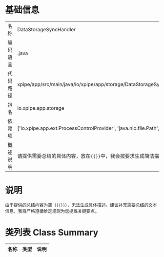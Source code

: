 # 基础信息

|      |      |
|------|------|
| 名称 | DataStorageSyncHandler |
| 编码语言 | .java |
| 代码路径 | xpipe/app/src/main/java/io/xpipe/app/storage/DataStorageSyncHandler.java |
| 包名 | io.xpipe.app.storage |
| 依赖项 | ['io.xpipe.app.ext.ProcessControlProvider', 'java.nio.file.Path', 'java.util.List'] |
| 概述说明 | 请提供需要总结的具体内容，放在`{{}}`中，我会按要求生成简洁描述。 |

# 说明

由于提供的总结内容为空（`{{}}`），无法生成具体描述。建议补充需要总结的文本信息，我将严格遵循给定规则为您提炼关键要点。

# 类列表 Class Summary

| 名称   | 类型  | 说明 |
|-------|------|-------------|




